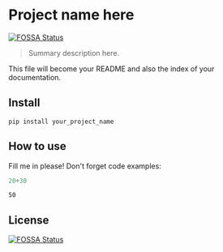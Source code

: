 # Project name here
[![FOSSA Status](https://app.fossa.com/api/projects/git%2Bgithub.com%2FTobyPickard%2FhelloWorld.svg?type=shield)](https://app.fossa.com/projects/git%2Bgithub.com%2FTobyPickard%2FhelloWorld?ref=badge_shield)

> Summary description here.


This file will become your README and also the index of your documentation.

## Install

`pip install your_project_name`

## How to use

Fill me in please! Don't forget code examples:

```python
20+30
```




    50




## License
[![FOSSA Status](https://app.fossa.com/api/projects/git%2Bgithub.com%2FTobyPickard%2FhelloWorld.svg?type=large)](https://app.fossa.com/projects/git%2Bgithub.com%2FTobyPickard%2FhelloWorld?ref=badge_large)